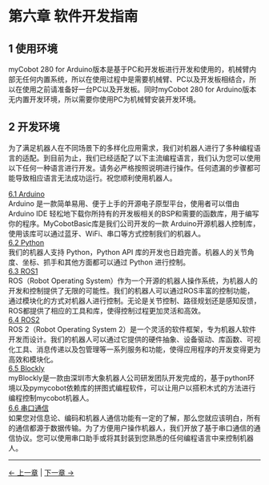 # 第六章 软件开发指南

## 1 使用环境

myCobot 280 for Arduino版本是基于PC和开发板进行开发和使用的，机械臂内部无任何内置系统，所以在使用过程中是需要机械臂、PC以及开发板相结合，所以在使用之前请准备好一台PC以及开发板。同时myCobot 280 for Arduino版本无内置开发环境，所以需要你使用PC为机械臂安装开发环境。

## 2 开发环境

为了满足机器人在不同场景下的多样化应用需求，我们对机器人进行了多种编程语言的适配。到目前为止，我们已经适配了以下主流编程语言，我们认为您可以使用以下任何一种语言进行开发。请务必严格按照说明进行操作。任何遗漏的步骤都可能导致相应语言无法成功运行。祝您顺利使用机器人。

[6.1 Arduino](Arduino/README.md)<br>
Arduino 是一款简单易用、便于上手的开源电子原型平台，使用者可以借由 Arduino IDE 轻松地下载你所持有的开发板相关的BSP和需要的函数库，用于编写你的程序。MyCobotBasic库是我们公司开发的一款 Arduino开源机器人控制库，使用该库可以通过蓝牙、WiFi、串口等方式控制我们的机器人。<br>
[6.2 Python](python/README.md)<br>
我们的机器人支持 Python，Python API 库的开发也日趋完善。机器人的关节角度、坐标、抓手和其他方面都可以通过 Python 进行控制。<br>
[6.3 ROS1](ROS/12.1-ROS1/12.1.1-Introduction.md)<br>ROS（Robot Operating System）作为一个开源的机器人操作系统，为机器人的开发和控制提供了无限的可能性。我们的机器人可以通过ROS丰富的控制功能，通过模块化的方式对机器人进行控制。无论是关节控制、路径规划还是感知反馈，ROS都提供了相应的工具和库，使得控制过程更加灵活和高效。</br>
[6.4 ROS2](ROS/12.2-ROS2/12.2.3-ROS2Introduction.md)<br>
  ROS 2（Robot Operating System 2）是一个灵活的软件框架，专为机器人软件开发而设计。我们的机器人可以通过它提供的硬件抽象、设备驱动、库函数、可视化工具、消息传递以及包管理等一系列服务和功能，使得应用程序的开发变得更为高效和模块化。</br>
[6.5 Blockly](myBlocklyAndUlFlow/myblocklyTutorials/README.md)<br>
  myBlockly是一款由深圳市大象机器人公司研发团队开发完成的，基于python环境以及pymycobot依赖库的拼图式编程软件，可以让用户以搭积木式的方法进行编程控制mycobot机器人。<br>
[6.6 串口通信](CommunicationProtocolPackage/18-communication.md)<br>
  如果您对信息论、编码和机器人通信功能有一定的了解，那么您就应该明白，所有的通信都源于数据传输。为了方便用户操作机器人，我们开放了基于串口通信的通信协议。您可以使用串口助手或将其封装到您熟悉的任何编程语言中来控制机器人。


---

[← 上一章](../5.BasicFunction/README.md) | [下一章 →](../7.SuccessfulCase/7-SuccessfulCases.md)